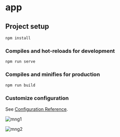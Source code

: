 # app

## Project setup
```
npm install
```

### Compiles and hot-reloads for development
```
npm run serve
```

### Compiles and minifies for production
```
npm run build
```

### Customize configuration
See [Configuration Reference](https://cli.vuejs.org/config/).

![mng1](https://user-images.githubusercontent.com/59365403/157882315-137c5dc9-5843-4b41-992b-0fbfd9c06ee2.png)


![mng2](https://user-images.githubusercontent.com/59365403/157882321-c964df00-a7d9-4489-9c25-fefc1e3eef3a.png)

